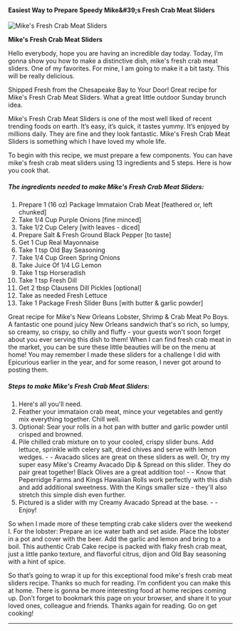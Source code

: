             

#### Easiest Way to Prepare Speedy Mike&amp;#39;s Fresh Crab Meat Sliders

![Mike's Fresh Crab Meat Sliders](https://img-global.cpcdn.com/recipes/3024ea7143e0a323/751x532cq70/mikes-fresh-crab-meat-sliders-recipe-main-photo.jpg)

**Mike's Fresh Crab Meat Sliders**

Hello everybody, hope you are having an incredible day today. Today, I’m gonna show you how to make a distinctive dish, mike's fresh crab meat sliders. One of my favorites. For mine, I am going to make it a bit tasty. This will be really delicious.

Shipped Fresh from the Chesapeake Bay to Your Door! Great recipe for Mike's Fresh Crab Meat Sliders. What a great little outdoor Sunday brunch idea.

Mike's Fresh Crab Meat Sliders is one of the most well liked of recent trending foods on earth. It’s easy, it’s quick, it tastes yummy. It’s enjoyed by millions daily. They are fine and they look fantastic. Mike's Fresh Crab Meat Sliders is something which I have loved my whole life.

To begin with this recipe, we must prepare a few components. You can have mike's fresh crab meat sliders using 13 ingredients and 5 steps. Here is how you cook that.

##### The ingredients needed to make Mike's Fresh Crab Meat Sliders:

1.  Prepare 1 (16 oz) Package Immataion Crab Meat \[feathered or, left chunked\]
2.  Take 1/4 Cup Purple Onions \[fine minced\]
3.  Take 1/2 Cup Celery \[with leaves - diced\]
4.  Prepare Salt & Fresh Ground Black Pepper \[to taste\]
5.  Get 1 Cup Real Mayonnaise
6.  Take 1 tsp Old Bay Seasoning
7.  Take 1/4 Cup Green Spring Onions
8.  Take Juice Of 1/4 LG Lemon
9.  Take 1 tsp Horseradish
10.  Take 1 tsp Fresh Dill
11.  Get 2 tbsp Clausens Dill Pickles \[optional\]
12.  Take as needed Fresh Lettuce
13.  Take 1 Package Fresh Slider Buns \[with butter & garlic powder\]

Great recipe for Mike's New Orleans Lobster, Shrimp & Crab Meat Po Boys. A fantastic one pound juicy New Orleans sandwich that's so rich, so lumpy, so creamy, so crispy, so chilly and fluffy - your guests won't soon forget about you ever serving this dish to them! When I can find fresh crab meat in the market, you can be sure these little beauties will be on the menu at home! You may remember I made these sliders for a challenge I did with Epicurious earlier in the year, and for some reason, I never got around to posting them.

##### Steps to make Mike's Fresh Crab Meat Sliders:

1.  Here's all you'll need.
2.  Feather your immataion crab meat, mince your vegetables and gently mix everything together. Chill well.
3.  Optional: Sear your rolls in a hot pan with butter and garlic powder until crisped and browned.
4.  Pile chilled crab mixture on to your cooled, crispy slider buns. Add lettuce, sprinkle with celery salt, dried chives and serve with lemon wedges. - - Avacado slices are great on these sliders as well. Or, try my super easy Mike's Creamy Avacado Dip & Spread on this slider. They do pair great together! Black Olives are a great addition too! - - Know that Peperridge Farms and Kings Hawaiian Rolls work perfectly with this dish and add additional sweetness. With the Kings smaller size - they'll also stretch this simple dish even further.
5.  Pictured is a slider with my Creamy Avacado Spread at the base. - - Enjoy!

So when I made more of these tempting crab cake sliders over the weekend I. For the lobster: Prepare an ice water bath and set aside. Place the lobster in a pot and cover with the beer. Add the garlic and lemon and bring to a boil. This authentic Crab Cake recipe is packed with flaky fresh crab meat, just a little panko texture, and flavorful citrus, dijon and Old Bay seasoning with a hint of spice.

So that’s going to wrap it up for this exceptional food mike's fresh crab meat sliders recipe. Thanks so much for reading. I’m confident you can make this at home. There is gonna be more interesting food at home recipes coming up. Don’t forget to bookmark this page on your browser, and share it to your loved ones, colleague and friends. Thanks again for reading. Go on get cooking!

* * *